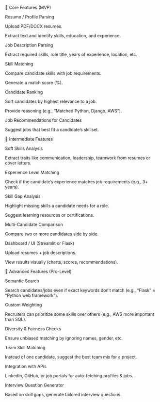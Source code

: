 

🔹 Core Features (MVP)

Resume / Profile Parsing

Upload PDF/DOCX resumes.

Extract text and identify skills, education, and experience.

Job Description Parsing

Extract required skills, role title, years of experience, location, etc.

Skill Matching

Compare candidate skills with job requirements.

Generate a match score (%).

Candidate Ranking

Sort candidates by highest relevance to a job.

Provide reasoning (e.g., “Matched Python, Django, AWS”).

Job Recommendations for Candidates

Suggest jobs that best fit a candidate’s skillset.

🔹 Intermediate Features

Soft Skills Analysis

Extract traits like communication, leadership, teamwork from resumes or cover letters.

Experience Level Matching

Check if the candidate’s experience matches job requirements (e.g., 3+ years).

Skill Gap Analysis

Highlight missing skills a candidate needs for a role.

Suggest learning resources or certifications.

Multi-Candidate Comparison

Compare two or more candidates side by side.

Dashboard / UI (Streamlit or Flask)

Upload resumes + job descriptions.

View results visually (charts, scores, recommendations).

🔹 Advanced Features (Pro-Level)

Semantic Search

Search candidates/jobs even if exact keywords don’t match (e.g., “Flask” ≈ “Python web framework”).

Custom Weighting

Recruiters can prioritize some skills over others (e.g., AWS more important than SQL).

Diversity & Fairness Checks

Ensure unbiased matching by ignoring names, gender, etc.

Team Skill Matching

Instead of one candidate, suggest the best team mix for a project.

Integration with APIs

LinkedIn, GitHub, or job portals for auto-fetching profiles & jobs.

Interview Question Generator

Based on skill gaps, generate tailored interview questions.